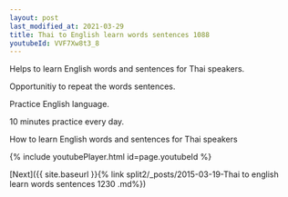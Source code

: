```yaml
---
layout: post
last_modified_at: 2021-03-29
title: Thai to English learn words sentences 1088 
youtubeId: VVF7Xw8t3_8
---
```

 
 
Helps to learn English words and sentences for Thai speakers.

Opportunitiy to repeat the words sentences. 

Practice English language. 
 
10 minutes practice every day. 
 
How to learn English words and sentences for Thai speakers 
 
{% include youtubePlayer.html id=page.youtubeId %}
 
 
[Next]({{ site.baseurl }}{% link  split2/_posts/2015-03-19-Thai to english learn words sentences 1230 .md%})
 
